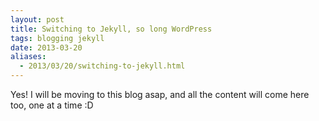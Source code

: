 ```yaml
---
layout: post
title: Switching to Jekyll, so long WordPress
tags: blogging jekyll
date: 2013-03-20
aliases:
  - 2013/03/20/switching-to-jekyll.html
---
```


Yes! I will be moving to this blog asap, and all the content will come here too, one at a time :D
